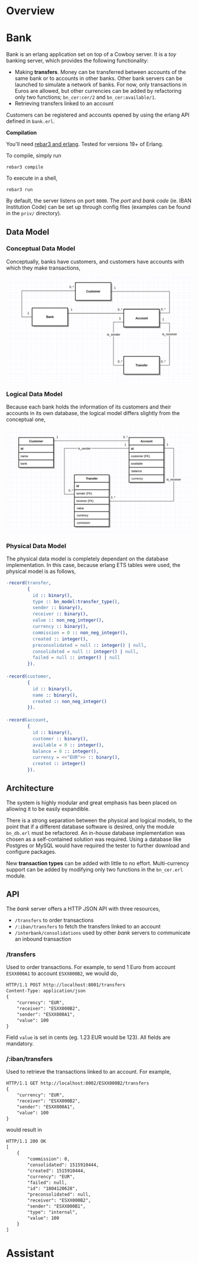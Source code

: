 # Overview

# Bank

Bank is an erlang application set on top of a Cowboy server. It is a _toy_ banking server, which provides the following functionality:

- Making **transfers**. Money can be transferred between accounts of the same bank or to accounts in other banks. Other bank servers can be launched to simulate a network of banks. For now, only transactions in Euros are allowed, but other currencies can be added by refactoring only two functions; `bn_cer:cer/2` and `bn_cer:available/1`.
- Retrieving transfers linked to an account

Customers can be registered and accounts opened by using the erlang API defined in `bank.erl`.

**Compilation**

You'll need [rebar3 and erlang](https://www.rebar3.org/docs/getting-started). Tested for versions 19+ of Erlang.

To compile, simply run

```
rebar3 compile
```

To execute in a shell,

```
rebar3 run
```

By default, the server listens on port `8000`. The *port* and *bank code* (ie. IBAN Institution Code) can be set up through config files (examples can be found in the `priv/` directory).


## Data Model

### Conceptual Data Model

Conceptually, banks have customers, and customers have accounts with which they make transactions,

![Conceptual Data Model](priv/conceptual.png)

### Logical Data Model

Because each bank holds the information of its customers and their accounts in its own database, the logical model differs slightly from the conceptual one,

![Logical Data Model](priv/logical.png)

### Physical Data Model

The physical data model is completely dependant on the database implementation. In this case, because erlang ETS tables were used, the physical model is as follows,

```erlang
-record(transfer,
        {
          id :: binary(),
          type :: bn_model:transfer_type(),
          sender :: binary(),
          receiver :: binary(),
          value :: non_neg_integer(),
          currency :: binary(),
          commission = 0 :: non_neg_integer(),
          created :: integer(),
          preconsolidated = null :: integer() | null,
          consolidated = null :: integer() | null,
          failed = null :: integer() | null
        }).

-record(customer,
        {
          id :: binary(),
          name :: binary(),
          created :: non_neg_integer()
        }).

-record(account,
        {
          id :: binary(),
          customer :: binary(),
          available = 0 :: integer(),
          balance = 0 :: integer(),
          currency = <<"EUR">> :: binary(),
          created :: integer()
        }).
```

## Architecture


The system is highly modular and great emphasis has been placed on allowing it to be easily expandible.

There is a strong separation between the physical and logical models, to the point that if a different database software is desired, only the module `bn_db.erl` must be refactored. An in-house database implementation was chosen as a self-contained solution was required. Using a database like Postgres or MySQL would have required the tester to further download and configure packages.

New **transaction types** can be added with little to no effort. Multi-currency support can be added by modifying only two functions in the `bn_cer.erl` module.

## API

The _bank_ server offers a HTTP JSON API with three resources,

- `/transfers` to order transactions
- `/:iban/transfers` to fetch the transfers linked to an account
- `/interbank/consolidations` used by other _bank_ servers to communicate an inbound transaction

### /transfers

Used to order transactions. For example, to send 1 Euro from account `ESXX000A1` to account `ESXX000B2`, we would do,

```
HTTP/1.1 POST http://localhost:8001/transfers
Content-Type: application/json
{
    "currency": "EUR",
    "receiver": "ESXX000B2",
    "sender": "ESXX000A1",
    "value": 100
}
```

Field `value` is set in cents (eg. 1.23 EUR would be 123). All fields are mandatory.

### /:iban/transfers

Used to retrieve the transactions linked to an account. For example,

```
HTTP/1.1 GET http://localhost:8002/ESXX000B2/transfers
{
    "currency": "EUR",
    "receiver": "ESXX000B2",
    "sender": "ESXX000A1",
    "value": 100
}
```

would result in
```
HTTP/1.1 200 OK
[
    {
        "commission": 0,
        "consolidated": 1515910444,
        "created": 1515910444,
        "currency": "EUR",
        "failed": null,
        "id": "1804120628",
        "preconsolidated": null,
        "receiver": "ESXX000B2",
        "sender": "ESXX000B1",
        "type": "internal",
        "value": 100
    }
]
```

# Assistant
